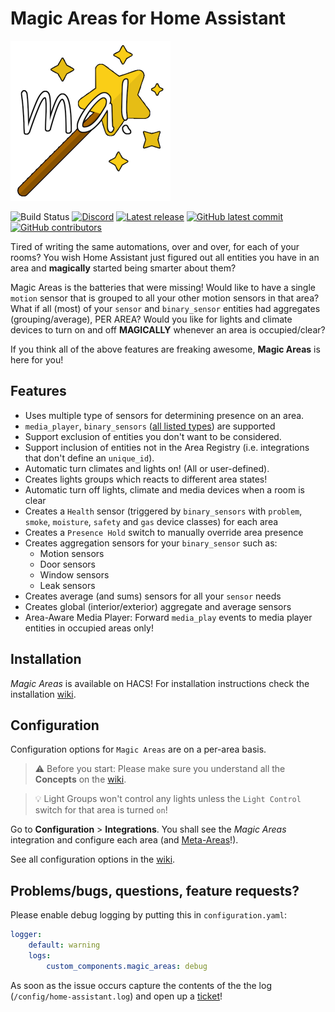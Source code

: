 # Magic Areas for Home Assistant
![Magic Areas](https://raw.githubusercontent.com/home-assistant/brands/master/custom_integrations/magic_areas/icon.png)

![Build Status](https://github.com/jseidl/hass-magic_areas/actions/workflows/validation.yaml/badge.svg) [![Discord](https://img.shields.io/discord/928386239789400065.svg?color=768AD4&label=Discord)](https://discord.gg/8vxJpJ2vP4) [![Latest release](https://img.shields.io/github/v/release/jseidl/hass-magic_areas.svg)](https://github.com/jseidl/hass-magic_areas/releases) [![GitHub latest commit](https://badgen.net/github/last-commit/jseidl/hass-magic_areas)](https://GitHub.com/jseidl/hass-magic_areas/commit/) [![GitHub contributors](https://badgen.net/github/contributors/jseidl/hass-magic_areas)](https://GitHub.com/jseidl/hass-magic_areas/graphs/contributors/)

Tired of writing the same automations, over and over, for each of your rooms? You wish Home Assistant just figured out all entities you have in an area and **magically** started being smarter about them?

Magic Areas is the batteries that were missing! Would like to have a single `motion` sensor that is grouped to all your other motion sensors in that area? What if all (most) of your `sensor` and `binary_sensor` entities had aggregates (grouping/average), PER AREA? Would you like for lights and climate devices to turn on and off **MAGICALLY** whenever an area is occupied/clear?

If you think all of the above features are freaking awesome, **Magic Areas** is here for you!

## Features

* Uses multiple type of sensors for determining presence on an area.
*  `media_player`, `binary_sensors` ([all listed types](https://www.home-assistant.io/integrations/binary_sensor/)) are supported
* Support exclusion of entities you don't want to be considered.
* Support inclusion of entities not in the Area Registry (i.e. integrations that don't define an `unique_id`).
* Automatic turn climates and lights on! (All or user-defined).
* Creates lights groups which reacts to different area states!
* Automatic turn off lights, climate and media devices when a room is clear
* Creates a `Health` sensor (triggered by `binary_sensors` with `problem`, `smoke`, `moisture`, `safety` and `gas` device classes) for each area
* Creates a `Presence Hold` switch to manually override area presence
* Creates aggregation sensors for your `binary_sensor` such as:
  * Motion sensors
  * Door sensors
  * Window sensors
  * Leak sensors
* Creates average (and sums) sensors for all your `sensor` needs
* Creates global (interior/exterior) aggregate and average sensors
* Area-Aware Media Player: Forward `media_play` events to media player entities in occupied areas only!

## Installation

_Magic Areas_ is available on HACS! For installation instructions check the installation [wiki](https://github.com/jseidl/hass-magic_areas/wiki/Installation).

## Configuration
Configuration options for `Magic Areas` are on a per-area basis.

> ⚠️ Before you start: Please make sure you understand all the **Concepts** on the [wiki](https://github.com/jseidl/hass-magic_areas/wiki).

> 💡 Light Groups won't control any lights unless the `Light Control` switch for that area is turned `on`!

Go to **Configuration** > **Integrations**. You shall see the *Magic Areas* integration and configure each area (and [Meta-Areas](https://github.com/jseidl/hass-magic_areas/wiki/Meta-Areas)!).

See all configuration options in the [wiki](https://github.com/jseidl/hass-magic_areas/wiki/Configuration).

## Problems/bugs, questions, feature requests?

Please enable debug logging by putting this in `configuration.yaml`:

```yaml
logger:
    default: warning
    logs:
        custom_components.magic_areas: debug
```

As soon as the issue occurs capture the contents of the the log (`/config/home-assistant.log`) and open up a [ticket](https://github.com/jseidl/hass-magic_areas/issues)!
